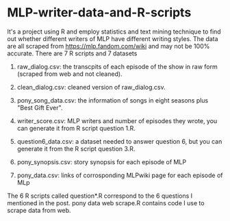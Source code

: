 # MLP-writer-data-and-R-scripts
It's a project using R and employ statistics and text mining technique to find out whether different writers of MLP have different writing styles.
The data are all scraped from https://mlp.fandom.com/wiki and may not be 100% accurate. There are 7 R scripts and 7 datasets

1. raw_dialog.csv: the transcpits of each episode of the show in raw form (scraped from web and not cleaned).

2. clean_dialog.csv: cleaned version of raw_dialog.csv.

3. pony_song_data.csv: the information of songs in eight seasons plus "Best Gift Ever".

4. writer_score.csv: MLP writers and number of episodes they wrote, you can generate it from R script question 1.R.

5. question6_data.csv: a dataset needed to answer question 6, but you can generate it from the R script question 3.R.

6. pony_synopsis.csv: story synopsis for each episode of MLP

7. pony_data.csv: links of corrosponding MLPwiki page for each episode of MLp

The 6 R scripts called question*.R correspond to the 6 questions I mentioned in the post. pony data web scrape.R contains code I use to scrape data from web. 
